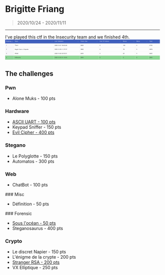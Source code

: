 # Brigitte Friang

>2020/10/24 - 2020/11/11

---

I've played this ctf in the Insecurity team and we finished 4th.
![rank](rank.png)

## The challenges

### Pwn

* Alone Muks - 100 pts

### Hardware

* [ASCII UART - 100 pts](ASCII_UART.md)
* Keypad Sniffer - 150 pts
* [Evil Cipher - 400 pts](Evil_Cipher.md)

### Stegano

* Le Polyglotte - 150 pts
* Automatos - 300 pts

### Web

* ChatBot - 100 pts

### Misc

* Définition - 50 pts

### Forensic

* [Sous l'océan - 50 pts](Sous_l'ocean.md)
* Steganosaurus - 400 pts

### Crypto

* Le discret Napier - 150 pts
* L'énigme de la crypte - 200 pts
* [Stranger RSA - 200 pts](Stranger_RSA.md)
* VX Elliptique - 250 pts
